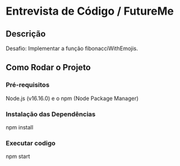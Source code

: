 # Entrevista de Código / FutureMe

## Descrição
Desafio: Implementar a função fibonacciWithEmojis.

## Como Rodar o Projeto

### Pré-requisitos
Node.js (v16.16.0) e o npm (Node Package Manager) 

### Instalação das Dependências
npm install

### Executar codigo
npm start
